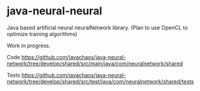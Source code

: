 java-neural-neural
===================

Java based artificial neural neuralNetwork library. (Plan to use OpenCL to optimize training algorithms)

Work in progress.

Code
https://github.com/javachaos/java-neural-network/tree/develop/shared/src/main/java/com/neuralnetwork/shared

Tests
https://github.com/javachaos/java-neural-network/tree/develop/shared/src/test/java/com/neuralnetwork/shared/tests
